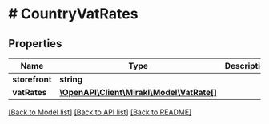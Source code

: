 # # CountryVatRates

## Properties

Name | Type | Description | Notes
------------ | ------------- | ------------- | -------------
**storefront** | **string** |  |
**vatRates** | [**\OpenAPI\Client\Mirakl\Model\VatRate[]**](VatRate.md) |  |

[[Back to Model list]](../../README.md#models) [[Back to API list]](../../README.md#endpoints) [[Back to README]](../../README.md)
